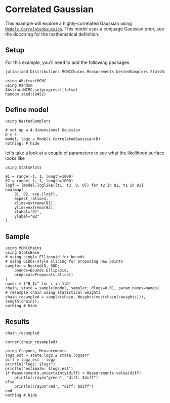 # Correlated Gaussian

This example will explore a highly-correlated Gaussian using [`Models.CorrelatedGaussian`](@ref). This model uses a conjuage Gaussian prior, see the docstring for the mathematical definition.

## Setup

For this example, you'll need to add the following packages
```julia
julia>]add Distributions MCMCChains Measurements NestedSamplers StatsBase StatsPlots
```

```@setup correlated
using AbstractMCMC
using Random
AbstractMCMC.setprogress!(false)
Random.seed!(8452)
```

## Define model

```@example correlated
using NestedSamplers

# set up a 4-dimensional Gaussian
D = 4
model, logz = Models.CorrelatedGaussian(D)
nothing; # hide
```

let's take a look at a couple of parameters to see what the likelihood surface looks like

```@example correlated
using StatsPlots

θ1 = range(-1, 1, length=1000)
θ2 = range(-1, 1, length=1000)
logf = [model.loglike([t1, t2, 0, 0]) for t2 in θ2, t1 in θ1]
heatmap(
    θ1, θ2, exp.(logf),
    aspect_ratio=1,
    xlims=extrema(θ1),
    ylims=extrema(θ2),
    xlabel="θ1",
    ylabel="θ2"
)
```

## Sample

```@example correlated
using MCMCChains
using StatsBase
# using single Ellipsoid for bounds
# using Gibbs-style slicing for proposing new points
sampler = Nested(D, 50D; 
    bounds=Bounds.Ellipsoid,
    proposal=Proposals.Slice()
)
names = ["θ_$i" for i in 1:D]
chain, state = sample(model, sampler; dlogz=0.01, param_names=names)
# resample chain using statistical weights
chain_resampled = sample(chain, Weights(vec(chain[:weights])), length(chain));
nothing # hide
```

## Results

```@example correlated
chain_resampled
```

```@example correlated
corner(chain_resampled)
```

```@example correlated
using Crayons, Measurements
logz_est = state.logz ± state.logzerr
diff = logz_est - logz
println("logz: $logz")
println("estimate: $logz_est")
if Measurements.uncertainty(diff) > Measurements.value(diff) 
    println(crayon"green", "diff: $diff")
else
    println(crayon"red", "diff: $diff")
end
nothing # hide
```
